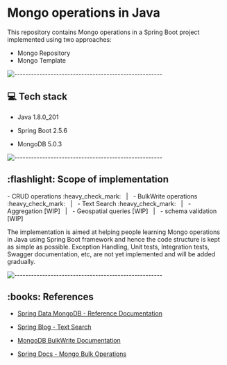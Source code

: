 # Mongo operations in Java

This repository contains Mongo operations in a Spring Boot project implemented using two approaches: 

- Mongo Repository
- Mongo Template

![-----------------------------------------------------](https://raw.githubusercontent.com/andreasbm/readme/master/assets/lines/rainbow.png)
<h2> 💻 Tech stack</h2>
<ul>
  <li>
    <p>Java 1.8.0_201</p>
  </li>
  <li>
    <p>Spring Boot 2.5.6</p>
  </li>
  <li>
    <p>MongoDB 5.0.3</p>
  </li>
</ul>

![-----------------------------------------------------](https://raw.githubusercontent.com/andreasbm/readme/master/assets/lines/rainbow.png)
<h2> :flashlight: Scope of implementation</h2>
<p> - CRUD  operations :heavy_check_mark: &nbsp | &nbsp - BulkWrite operations :heavy_check_mark: &nbsp | &nbsp - Text Search :heavy_check_mark: &nbsp | &nbsp - Aggregation [WIP] &nbsp | &nbsp - Geospatial queries [WIP] &nbsp | &nbsp - schema validation [WIP] &nbsp &nbsp </p>
<p>The implementation is aimed at helping people learning Mongo operations in Java using Spring Boot framework and hence the code structure is kept as simple as possible. Exception Handling, Unit tests, Integration tests, Swagger documentation, etc, are not yet implemented and will be added gradually.</p>

![-----------------------------------------------------](https://raw.githubusercontent.com/andreasbm/readme/master/assets/lines/rainbow.png)

<h2> :books: References</h2>
<ul>
  <li>
    <p><a href="https://docs.spring.io/spring-data/mongodb/docs/current/reference/html/#reference">Spring Data MongoDB - Reference Documentation</a></p>
  </li>
  <li>
    <p><a href="https://spring.io/blog/2014/07/17/text-search-your-documents-with-spring-data-mongodb">Spring Blog - Text Search</a></p>
  </li>
  <li>
      <p><a href="https://docs.mongodb.com/manual/reference/method/db.collection.bulkWrite/#db.collection.bulkwrite--">MongoDB BulkWrite Documentation</a></p>
  </li>
  <li>
      <p><a href="https://docs.spring.io/spring-data/mongodb/docs/current/api/org/springframework/data/mongodb/core/BulkOperations.html">Spring Docs - Mongo Bulk Operations</a></p>
  </li>
</ul>


